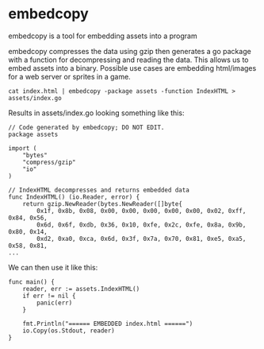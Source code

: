 # embedcopy
embedcopy is a tool for embedding assets into a program

embedcopy compresses the data using gzip then generates a go package with a function for decompressing and reading the data.
This allows us to embed assets into a binary.
Possible use cases are embedding html/images for a web server or sprites in a game.

```
cat index.html | embedcopy -package assets -function IndexHTML > assets/index.go
```

Results in assets/index.go looking something like this:

```
// Code generated by embedcopy; DO NOT EDIT.
package assets

import (
	"bytes"
	"compress/gzip"
	"io"
)

// IndexHTML decompresses and returns embedded data
func IndexHTML() (io.Reader, error) {
	return gzip.NewReader(bytes.NewReader([]byte{
		0x1f, 0x8b, 0x08, 0x00, 0x00, 0x00, 0x00, 0x00, 0x02, 0xff, 0x84, 0x56,
		0x6d, 0x6f, 0xdb, 0x36, 0x10, 0xfe, 0x2c, 0xfe, 0x8a, 0x9b, 0x80, 0x14,
		0xd2, 0xa0, 0xca, 0x6d, 0x3f, 0x7a, 0x70, 0x81, 0xe5, 0xa5, 0x58, 0x81,
...
```

We can then use it like this:

```
func main() {
	reader, err := assets.IndexHTML()
	if err != nil {
		panic(err)
	}

	fmt.Println("====== EMBEDDED index.html ======")
	io.Copy(os.Stdout, reader)
}
```
